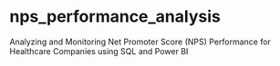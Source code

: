 # nps_performance_analysis
Analyzing and Monitoring Net Promoter Score (NPS) Performance for Healthcare Companies using SQL and Power BI
